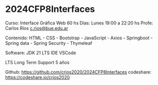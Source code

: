 # 2024CFP8Interfaces

Curso:  Interface Gráfica Web       60 hs
Días:   Lunes   19:00 a 22:20 hs
Profe:  Carlos Ríos         c.rios@bue.edu.ar

Contenido:  HTML - CSS - Bootstrap - JavaScript - Axios - 
            Springboot - Spring data - Spring Security - Thymeleaf

Software:   JDK 21 LTS
            IDE VSCode

LTS Long Term Support   5 años

Github:     https://github.com/crios2020/2024CFP8Interfaces
codeshare:  https://codeshare.io/crios2020
